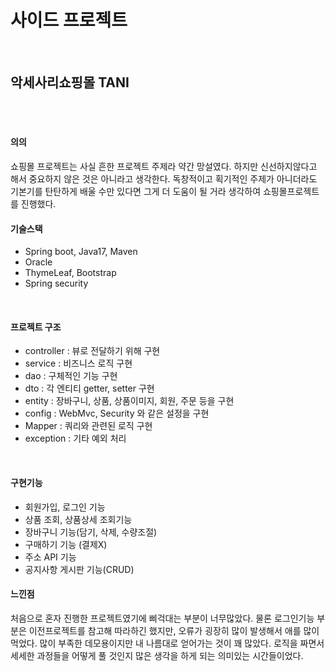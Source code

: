 <h1>사이드 프로젝트</h1>
</br>
<h2>악세사리쇼핑몰 TANI</h2>
</br>
</br>
<h4>의의</h4>
<span>
  쇼핑몰 프로젝트는 사실 흔한 프로젝트 주제라 약간 망설였다. 하지만 신선하지않다고 해서 중요하지 않은 것은 아니라고 생각한다.
  독창적이고 획기적인 주제가 아니더라도  기본기를 탄탄하게 배울 수만 있다면 그게 더 도움이 될 거라 생각하여 쇼핑몰프로젝트를 진행했다. 
</span>
</br>
<h4>기술스택</h4>
  <ul>
    <li>Spring boot, Java17, Maven</li>
    <li>Oracle</li>
    <li>ThymeLeaf, Bootstrap</li>
    <li>Spring security</li>
  </ul>
</br>
<h4>프로젝트 구조</h4>
  <ul>
    <li>controller : 뷰로 전달하기 위해 구현</li>
    <li>service : 비즈니스 로직 구현</li>
    <li>dao : 구체적인 기능 구현</li>
    <li>dto : 각 엔티티 getter, setter 구현</li>
    <li>entity : 장바구니, 상품, 상품이미지, 회원, 주문 등을 구현</li>
    <li>config : WebMvc, Security 와 같은 설정을 구현</li>
    <li>Mapper : 쿼리와 관련된 로직 구현</li>
    <li>exception : 기타 예외 처리</li>
  </ul>
</br>

<h4>구현기능</h4>
  <ul>
    <li>회원가입, 로그인 기능</li>
    <li>상품 조회, 상품상세 조회기능</li>
    <li>장바구니 기능(담기, 삭제, 수량조절)</li>
    <li>구매하기 기능 (결제X)</li>
    <li>주소 API 기능</li>
    <li>공지사항 게시판 기능(CRUD)</li>
  </ul>

  <h4>느낀점</h4>
<span>
 처음으로 혼자 진행한 프로젝트였기에 삐걱대는 부분이 너무많았다. 물론 로그인기능 부분은 이전프로젝트를 참고해 따라하긴 했지만, 오류가 굉장히 많이 발생해서 애를 많이 먹었다. 
 많이 부족한 데모용이지만 내 나름대로 얻어가는 것이 꽤 많았다. 
 로직을 짜면서 세세한 과정들을 어떻게 풀 것인지 많은 생각을 하게 되는 의미있는 시간들이었다.
 
</span>
  
